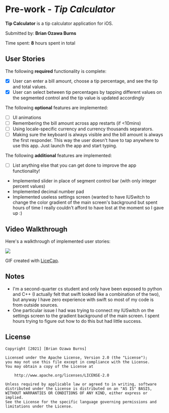 # Pre-work - *Tip Calculator*

**Tip Calculator** is a tip calculator application for iOS.

Submitted by: **Brian Ozawa Burns**

Time spent: **8** hours spent in total

## User Stories

The following **required** functionality is complete:

* [X] User can enter a bill amount, choose a tip percentage, and see the tip and total values.
* [X] User can select between tip percentages by tapping different values on the segmented control and the tip value is updated accordingly

The following **optional** features are implemented:

* [ ] UI animations
* [ ] Remembering the bill amount across app restarts (if <10mins)
* [ ] Using locale-specific currency and currency thousands separators.
* [ ] Making sure the keyboard is always visible and the bill amount is always the first responder. This way the user doesn't have to tap anywhere to use this app. Just launch the app and start typing.

The following **additional** features are implemented:

- [ ] List anything else that you can get done to improve the app functionality!
- Implemented slider in place of segment control bar (with only integer percent values)
- Implemented decimal number pad
- Implemented useless settings screen (wanted to have IUSwitch to change the color gradient of the main screen's background but spent hours of time I really couldn't afford to have lost at the moment so I gave up :)

## Video Walkthrough

Here's a walkthrough of implemented user stories:

![](https://i.imgur.com/SdWJcD3.gif)

GIF created with [LiceCap](http://www.cockos.com/licecap/).

## Notes

- I'm a second-quarter cs student and only have been exposed to python and C++ (I actually felt that swift looked like a combination of the two), but anyway I have zero experience with swift so most of my code is from outside sources.
- One particular issue I had was trying to connect my IUSwitch on the settings screen to the gradient background of the main screen. I spent hours trying to figure out how to do this but had little success.

## License

    Copyright [2021] [Brian Ozawa Burns]

    Licensed under the Apache License, Version 2.0 (the "License");
    you may not use this file except in compliance with the License.
    You may obtain a copy of the License at

        http://www.apache.org/licenses/LICENSE-2.0

    Unless required by applicable law or agreed to in writing, software
    distributed under the License is distributed on an "AS IS" BASIS,
    WITHOUT WARRANTIES OR CONDITIONS OF ANY KIND, either express or implied.
    See the License for the specific language governing permissions and
    limitations under the License.
